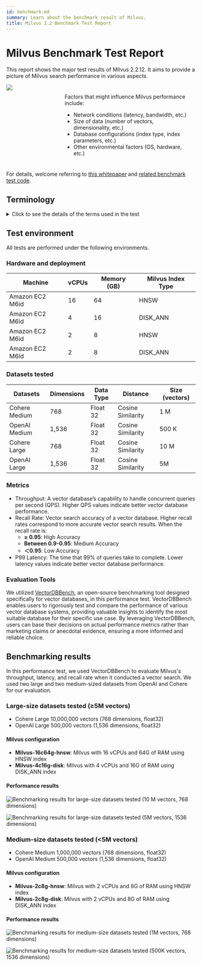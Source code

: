 ```yaml
---
id: benchmark.md
summary: Learn about the benchmark result of Milvus.
title: Milvus 2.2 Benchmark Test Report
---
```


# Milvus Benchmark Test Report

This report shows the major test results of Milvus 2.2.12. It aims to provide a picture of Milvus search performance in various aspects.

<div class="alert note">
  <div style="display: flex;">
      <div style="flex:0.3;">
        <img src="https://assets.zilliz.com/cover_27a5b74750.jpg">
      </div>
      <div style="flex:0.7; padding: 10px;">
        <p>Factors that might influence Milvus performance include:</p>
        <ul>
          <li>Network conditions (latency, bandwidth, etc.)</li>
          <li>Size of data (number of vectors, dimensionality, etc.)</li>
          <li>Database configurations (index type, index parameters, etc.)</li>
          <li>Other environmental factors (OS, hardware, etc.)</li>
        </ul>
      </div>
  </div>
  <div style="flex:1;">
    <p>For details, welcome referring to <a href="https://zilliz.com/resources/whitepaper/milvus-performance-benchmark">this whitepaper</a> and <a href="https://github.com/zilliztech/VectorDBBench">related benchmark test code</a>. </p>
  </div>
</div>

## Terminology

<details>
    <summary>Click to see the details of the terms used in the test</summary>
    <table class="terminology">
        <thead>
            <tr>
                <th>Term</th>
                <th>Description</th>
            </tr>
        </thead>
        <tbody>
            <tr>
                <td>nq</td>
                <td>Number of vectors to be searched in one search request</td>
            </tr>
            <tr>
                <td>topk</td>
                <td>Number of the nearest vectors to be retrieved for each vector (in nq) in a search request</td>
            </tr>
            <tr>
                <td>ef</td>
                <td>A search parameter specific to <a href="https://milvus.io/docs/v2.2.x/index.md">HNSW index</a></td>
            </tr>
            <tr>
                <td>RT</td>
                <td>Response time from sending the request to receiving the response</td>
            </tr>
            <tr>
                <td>QPS</td>
                <td>Number of search requests that are successfully processed per second</td>
            </tr>
        </tbody>
    </table>
</details>

## Test environment

All tests are performed under the following environments.

### Hardware and deployment

| Machine         | vCPUs | Memory (GB) | Milvus Index Type |
|-----------------|-------|-------------|-------------------|
| Amazon EC2 M6id | 16    | 64          | HNSW              |
| Amazon EC2 M6id | 4     | 16          | DISK_ANN          |
| Amazon EC2 M6id | 2     | 8           | HNSW              |
| Amazon EC2 M6id | 2     | 8           | DISK_ANN          |

### Datasets tested

| Datasets      | Dimensions | Data Type | Distance          | Size (vectors) |
|---------------|------------|-----------|-------------------|----------------|
| Cohere Medium | 768        | Float 32  | Cosine Similarity | 1 M            |
| OpenAI Medium | 1,536      | Float 32  | Cosine Similarity | 500 K          |
| Cohere Large  | 768        | Float 32  | Cosine Similarity | 10 M           |
| OpenAI Large  | 1,536      | Float 32  | Cosine Similarity | 5M             |

### Metrics

 - Throughput: A vector database’s capability to handle concurrent queries per second (QPS). Higher QPS values indicate better vector database performance.
- Recall Rate: Vector search accuracy of a vector database. Higher recall rates correspond to more accurate vector search results. When the recall rate is:
  - **≥ 0.95**: High Accuracy 
  - **Between 0.9-0.95**: Medium Accuracy
  - **＜0.95**: Low Accuracy
- P99 Latency: The time that 99% of queries take to complete. Lower latency values indicate better vector database performance. 

### Evaluation Tools

We utilized [VectorDBBench](https://github.com/zilliztech/VectorDBBench), an open-source benchmarking tool designed specifically for vector databases, in this performance test. VectorDBBench enables users to rigorously test and compare the performance of various vector database systems, providing valuable insights to identify the most suitable database for their specific use case. By leveraging VectorDBBench, users can base their decisions on actual performance metrics rather than marketing claims or anecdotal evidence, ensuring a more informed and reliable choice.

## Benchmarking results

In this performance test, we used VectorDBBench to evaluate Milvus's throughput, latency, and recall rate when it conducted a vector search. We used two large and two medium-sized datasets from OpenAI and Cohere for our evaluation. 

### Large-size datasets tested (≥5M vectors)

- Cohere Large 10,000,000 vectors (768 dimensions, float32)
- OpenAI Large 500,000 vectors (1,536 dimensions, float32)

#### Milvus configuration

- **Milvus-16c64g-hnsw**: Milvus with 16 vCPUs and 64G of RAM using HNSW index
- **Milvus-4c16g-disk**: Milvus with 4 vCPUs and 16G of RAM using DISK_ANN index

#### Performance results

![Benchmarking results for large-size datasets tested (10 M vectors, 768 dimensions)](../../../assets/benchmarking-results-01.png)

![Benchmarking results for large-size datasets tested (5M vectors, 1536 dimensions)](../../../assets/benchmarking-results-02.png)


### Medium-size datasets tested (<5M vectors)

- Cohere Medium 1,000,000 vectors (768 dimensions, float32)
- OpenAI Medium 500,000 vectors (1,536 dimensions, float32)

#### Milvus configuration

- **Milvus-2c8g-hnsw**: Milvus with 2 vCPUs and 8G of RAM using HNSW index
- **Milvus-2c8g-disk**: Milvus with 2 vCPUs and 8G of RAM using DISK_ANN index


#### Performance results

![Benchmarking results for medium-size datasets tested (1M vectors, 768 dimensions)](../../../assets/benchmarking-results-03.png)

![Benchmarking results for medium-size datasets tested (500K vectors, 1536 dimensions)](../../../assets/benchmarking-results-04.png)
